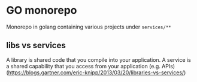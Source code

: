 # GO monorepo
Monorepo in golang containing various projects under `services/**`

## libs vs services
A library is shared code that you compile into your application. A service is a shared capability that you access from your application (e.g. APIs) (https://blogs.gartner.com/eric-knipp/2013/03/20/libraries-vs-services/)